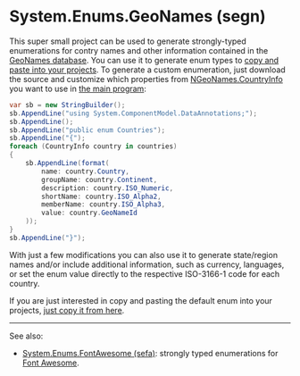 <h1><b>S</b>ystem.<b>E</b>nums.<b>G</b>eo<b>N</b>ames (segn)</h1>

This super small project can be used to generate strongly-typed enumerations for contry names and other information contained in the [GeoNames database](http://www.geonames.org/). You can use it to generate enum types to [copy and paste into your projects](https://github.com/cesarsouza/segn/blob/master/src/Countries.cs). To generate a custom enumeration, just download the source and customize which properties from [NGeoNames.CountryInfo](https://github.com/RobThree/NGeoNames/blob/master/NGeoNames/Entities/CountryInfo.cs) you want to use in [the main program](https://github.com/cesarsouza/segn/blob/d131525cc921deb06d01af06bcc84e519fb96111/src/Program.cs#L27-L36):


```csharp
var sb = new StringBuilder();
sb.AppendLine("using System.ComponentModel.DataAnnotations;");
sb.AppendLine();
sb.AppendLine("public enum Countries");
sb.AppendLine("{");
foreach (CountryInfo country in countries)
{
    sb.AppendLine(format(
        name: country.Country,
        groupName: country.Continent,
        description: country.ISO_Numeric,
        shortName: country.ISO_Alpha2,
        memberName: country.ISO_Alpha3,
        value: country.GeoNameId
    ));
}
sb.AppendLine("}");
```

With just a few modifications you can also use it to generate state/region names and/or include additional information, such as currency, languages, or set the enum value directly to the respective ISO-3166-1 code for each country.

If you are just interested in copy and pasting the default enum into your projects, [just copy it from here](https://github.com/cesarsouza/segn/blob/master/src/Countries.cs).

-----

See also:
 - [System.Enums.FontAwesome (sefa)](https://github.com/cesarsouza/sefa): strongly typed enumerations for [Font Awesome](https://fontawesome.com/).
